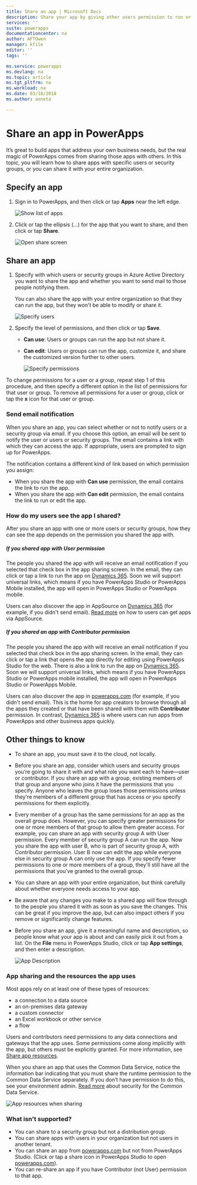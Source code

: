 ```yaml
---
title: Share an app | Microsoft Docs
description: Share your app by giving other users permission to run or modify it
services: ''
suite: powerapps
documentationcenter: na
author: AFTOwen
manager: kfile
editor: ''
tags: ''

ms.service: powerapps
ms.devlang: na
ms.topic: article
ms.tgt_pltfrm: na
ms.workload: na
ms.date: 03/18/2018
ms.author: anneta

---
```

# Share an app in PowerApps
It’s great to build apps that address your own business needs, but the real magic of PowerApps comes from sharing those apps with others. In this topic, you will learn how to share apps with specific users or security groups, or you can share it with your entire organization.

## Specify an app
1. Sign in to PowerApps, and then click or tap **Apps** near the left edge.

    ![Show list of apps](./media/share-app/file-apps.png)

1. Click or tap the ellipsis (...) for the app that you want to share, and then click or tap **Share**.

    ![Open share screen](./media/share-app/ellipsis-share.png)

## Share an app
1. Specify with which users or security groups in Azure Active Directory you want to share the app and whether you want to send mail to those people notifying them.

    You can also share the app with your entire organization so that they can run the app, but they won't be able to modify or share it.

    ![Specify users](./media/share-app/share-list.png)

1. Specify the level of permissions, and then click or tap **Save**.

    * **Can use**: Users or groups can run the app but not share it.
    * **Can edit**: Users or groups can run the app, customize it, and share the customized version further to other users.

        ![Specify permissions](./media/share-app/edit-use.png)

To change permissions for a user or a group, repeat step 1 of this procedure, and then specify a different option in the list of permissions for that user or group. To remove all permissions for a user or group, click or tap the **x** icon for that user or group.

### Send email notification
When you share an app, you can select whether or not to notify users or a security group via email. If you choose this option, an email will be sent to notify the user or users or security groups. The email contains a link with which they can access the app. If appropriate, users are prompted to sign up for PowerApps.

The notification contains a different kind of link based on which permission you assign:

- When you share the app with **Can use** permission, the email contains the link to run the app.
- When you share the app with **Can edit** permission, the email contains the link to run or edit the app.

### How do my users see the app I shared?
After you share an app with one or more users or security groups, how they can see the app depends on the permission you shared the app with.

##### If you shared app with *User* permission
The people you shared the app with will receive an email notification if you selected that check box in the app sharing screen. In the email, they can click or tap a link to run the app on [Dynamics 365](http://home.dynamics.com). Soon we will support universal links, which means if you have PowerApps Studio or PowerApps Mobile installed, the app will open in PowerApps Studio or PowerApps mobile.

Users can also discover the app in AppSource on [Dynamics 365](http://home.dynamics.com) (for example, if you didn't send email). [Read more](../../user/app-source.md) on how to users can get apps via AppSource.

##### If you shared an app with *Contributor* permission
The people you shared the app with will receive an email notification if you selected that check box in the app sharing screen. In the email, they can click or tap a link that opens the app directly for editing using PowerApps Studio for the web. There is also a link to run the app on [Dynamics 365](http://home.dynamics.com). Soon we will support universal links, which means if you have PowerApps Studio or PowerApps mobile installed, the app will open in PowerApps Studio or PowerApps Mobile.

Users can also discover the app in   [powerapps.com](http://web.powerapps.com) (for example, if you didn't send email). This is the home for app creators to browse through all the apps they created or that have been shared with them with **Contributor** permission. In contrast, [Dynamics 365](http://home.dynamics.com) is where users can run apps from PowerApps and other business apps quickly.

## Other things to know
* To share an app, you must save it to the cloud, not locally.
* Before you share an app, consider which users and security groups you’re going to share it with and what role you want each to have—user or contributor. If you share an app with a group, existing members of that group and anyone who joins it have the permissions that you specify. Anyone who leaves the group loses those permissions unless they're members of a different group that has access or you specify permissions for them explicitly.
* Every member of a group has the same permissions for an app as the overall group does. However, you can specify greater permissions for one or more members of that group to allow them greater access. For example, you can share an app with security group A with User permission. Every member of security group A can run the app. Now you share the app with user B, who is part of security group A, with Contributor permission. User B now can edit the app while everyone else in security group A can only use the app. If you specify fewer permissions to one or more members of a group, they'll still have all the permissions that you've granted to the overall group.
* You can share an app with your entire organization, but think carefully about whether everyone needs access to your app.
* Be aware that any changes you make to a shared app will flow through to the people you shared it with as soon as you save the changes. This can be great if you improve the app, but can also impact others if you remove or significantly change features.
* Before you share an app, give it a meaningful name and description, so people know what your app is about and can easily pick it out from a list. On the **File** menu in PowerApps Studio, click or tap **App settings**, and then enter a description.
  
  ![App Description](./media/share-app/description.png)

### App sharing and the resources the app uses
Most apps rely on at least one of these types of resources:

* a connection to a data source
* an on-premises data gateway
* a custom connector
* an Excel workbook or other service
* a flow

Users and contributors need permissions to any data connections and gateways that the app uses. Some permissions come along implicitly with the app, but others must be explicitly granted. For more information, see [Share app resources](share-app-resources.md).

When you share an app that uses the Common Data Service, notice the information bar indicating that you must share the runtime permission to the Common Data Service separately. If you don’t have permission to do this, see your environment admin. [Read more](../../administrator/database-security.md) about security for the Common Data Service.

![App resources when sharing](./media/share-app/app-sharing-resources.png)

### What isn't supported?
* You can share to a security group but not a distribution group.
* You can share apps with users in your organization but not users in another tenant.
* You can share an app from [powerapps.com](http://web.powerapps.com) but not from PowerApps Studio. (Click or tap a share icon in PowerApps Studio to open [powerapps.com](http://web.powerapps.com)).
* You can re-share an app if you have Contributor (not User) permission to that app.


